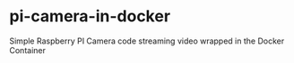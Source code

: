 # pi-camera-in-docker
Simple Raspberry PI Camera code streaming video wrapped in the Docker Container

